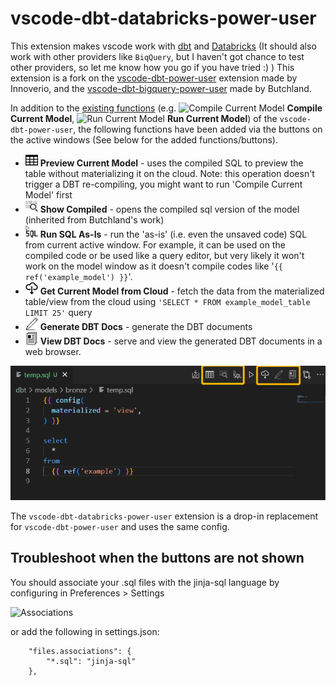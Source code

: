 # vscode-dbt-databricks-power-user



This extension makes vscode work with [dbt](https://www.getdbt.com/) and [Databricks](https://databricks.com/) (It should also work with other providers like `BiqQuery`, but I haven't got chance to test other providers, so let me know how you go if you have tried :) ) This extension is a fork on the [vscode-dbt-power-user](https://github.com/innoverio/vscode-dbt-power-user) extension made by Innoverio, 
and the [vscode-dbt-bigquery-power-user](https://github.com/butchland/vscode-dbt-bigquery-power-user) made by Butchland. 

In addition to the [existing functions](https://github.com/innoverio/vscode-dbt-power-user/blob/master/README.md) (e.g. <img src="media/build_light.svg" alt="Compile Current Model" height="20"/> **Compile Current Model**, <img src="media/run-light.svg" alt="Run Current Model" height="20"/> **Run Current Model**) of the `vscode-dbt-power-user`, the following functions have been added via the buttons on the active windows (See below for the added functions/buttons).



* <img src="media/preview_table.svg" alt="Preview Current Model" height="20"/> **Preview Current Model** - uses the compiled SQL to preview the table without materializing it on the cloud. Note: this operation doesn't trigger a DBT re-compiling, you might want to run 'Compile Current Model' first
* <img src="media/view_compiled.svg" alt="Show Compiled" height="20"/> **Show Compiled** - opens the compiled sql version of the model (inherited from Butchland's work)
* <img src="media/run_sql.svg" alt="Run SQL As-is" height="20"/> **Run SQL As-Is** - run the 'as-is' (i.e. even the unsaved code) SQL from current active window. For example, it can be used on the compiled code or be used like a query editor, but very likely it won't work on the model window as it doesn't compile codes like '`{{ ref('example_model') }}`'.
*  <img src="media/cloud.svg" alt="Get Current Model from Cloud" height="20"/> **Get Current Model from Cloud** - fetch the data from the materialized table/view from the cloud using `'SELECT * FROM example_model_table LIMIT 25'` query
*  <img src="media/docs_gen.svg" alt="Generate DBT Docs" height="20"/> **Generate DBT Docs** - generate the DBT documents
*  <img src="media/documents.svg" alt="View DBT Docs" height="20"/> **View DBT Docs** - serve and view the generated DBT documents in a web browser.



![Preview SQL example](media/example_button_list.png)


The `vscode-dbt-databricks-power-user` extension is a drop-in replacement for `vscode-dbt-power-user` and  uses the same config. 


## Troubleshoot when the buttons are not shown


You should associate your .sql files with the jinja-sql language by configuring in Preferences > Settings

![Associations](./media/associations.png)

or add the following in settings.json:

```
    "files.associations": {
        "*.sql": "jinja-sql"
    },
```
